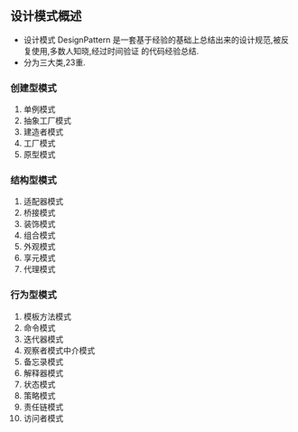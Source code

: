 ## 设计模式概述

- 设计模式 DesignPattern 是一套基于经验的基础上总结出来的设计规范,被反复使用,多数人知晓,经过时间验证 的代码经验总结.
- 分为三大类,23重.

### 创建型模式

1. 单例模式
2. 抽象工厂模式
3. 建造者模式
4. 工厂模式
5. 原型模式

###  结构型模式

1. 适配器模式
2. 桥接模式
3. 装饰模式
4. 组合模式
5. 外观模式
6. 享元模式
7. 代理模式

### 行为型模式

1. 模板方法模式
2. 命令模式
3. 迭代器模式
4. 观察者模式中介模式
5. 备忘录模式
6. 解释器模式
7. 状态模式
8. 策略模式
9. 责任链模式
10. 访问者模式



